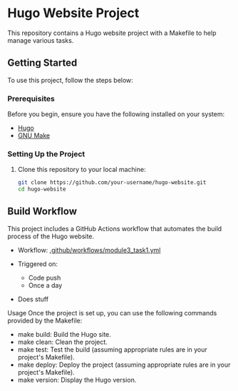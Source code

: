# Hugo Website Project

This repository contains a Hugo website project with a Makefile to help manage various tasks.

## Getting Started

To use this project, follow the steps below:

### Prerequisites

Before you begin, ensure you have the following installed on your system:

- [Hugo](https://gohugo.io/getting-started/installing/)
- [GNU Make](https://www.gnu.org/software/make/)

### Setting Up the Project

1. Clone this repository to your local machine:

   ```bash
   git clone https://github.com/your-username/hugo-website.git
   cd hugo-website

## Build Workflow

This project includes a GitHub Actions workflow that automates the build process of the Hugo website.

- Workflow: [.github/workflows/module3_task1.yml](.github/workflows/module3_task1.yml)

- Triggered on:
  - Code push
  - Once a day
- Does stuff

Usage
Once the project is set up, you can use the following commands provided by the Makefile:

- make build: Build the Hugo site.
- make clean: Clean the project.
- make test: Test the build (assuming appropriate rules are in your project's Makefile).
- make deploy: Deploy the project (assuming appropriate rules are in your project's Makefile).
- make version: Display the Hugo version.
